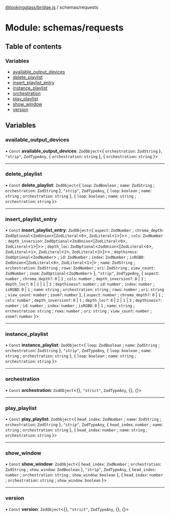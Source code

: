 [@lookingglass/bridge.js](../README.md) / schemas/requests

# Module: schemas/requests

## Table of contents

### Variables

- [available\_output\_devices](schemas_requests.md#available_output_devices)
- [delete\_playlist](schemas_requests.md#delete_playlist)
- [insert\_playlist\_entry](schemas_requests.md#insert_playlist_entry)
- [instance\_playlist](schemas_requests.md#instance_playlist)
- [orchestration](schemas_requests.md#orchestration)
- [play\_playlist](schemas_requests.md#play_playlist)
- [show\_window](schemas_requests.md#show_window)
- [version](schemas_requests.md#version)

## Variables

### available\_output\_devices

• `Const` **available\_output\_devices**: `ZodObject`<{ `orchestration`: `ZodString`  }, ``"strip"``, `ZodTypeAny`, { `orchestration`: `string`  }, { `orchestration`: `string`  }\>

___

### delete\_playlist

• `Const` **delete\_playlist**: `ZodObject`<{ `loop`: `ZodBoolean` ; `name`: `ZodString` ; `orchestration`: `ZodString`  }, ``"strip"``, `ZodTypeAny`, { `loop`: `boolean` ; `name`: `string` ; `orchestration`: `string`  }, { `loop`: `boolean` ; `name`: `string` ; `orchestration`: `string`  }\>

___

### insert\_playlist\_entry

• `Const` **insert\_playlist\_entry**: `ZodObject`<{ `aspect`: `ZodNumber` ; `chroma_depth`: `ZodOptional`<`ZodUnion`<[`ZodLiteral`<``0``\>, `ZodLiteral`<``1``\>]\>\> ; `cols`: `ZodNumber` ; `depth_inversion`: `ZodOptional`<`ZodUnion`<[`ZodLiteral`<``0``\>, `ZodLiteral`<``1``\>]\>\> ; `depth_loc`: `ZodOptional`<`ZodUnion`<[`ZodLiteral`<``0``\>, `ZodLiteral`<``1``\>, `ZodLiteral`<``2``\>, `ZodLiteral`<``3``\>]\>\> ; `depthiness`: `ZodOptional`<`ZodNumber`\> ; `id`: `ZodNumber` ; `index`: `ZodNumber` ; `isRGBD`: `ZodUnion`<[`ZodLiteral`<``0``\>, `ZodLiteral`<``1``\>]\> ; `name`: `ZodString` ; `orchestration`: `ZodString` ; `rows`: `ZodNumber` ; `uri`: `ZodString` ; `view_count`: `ZodNumber` ; `zoom`: `ZodOptional`<`ZodNumber`\>  }, ``"strip"``, `ZodTypeAny`, { `aspect`: `number` ; `chroma_depth?`: ``0`` \| ``1`` ; `cols`: `number` ; `depth_inversion?`: ``0`` \| ``1`` ; `depth_loc?`: ``0`` \| ``2`` \| ``1`` \| ``3`` ; `depthiness?`: `number` ; `id`: `number` ; `index`: `number` ; `isRGBD`: ``0`` \| ``1`` ; `name`: `string` ; `orchestration`: `string` ; `rows`: `number` ; `uri`: `string` ; `view_count`: `number` ; `zoom?`: `number`  }, { `aspect`: `number` ; `chroma_depth?`: ``0`` \| ``1`` ; `cols`: `number` ; `depth_inversion?`: ``0`` \| ``1`` ; `depth_loc?`: ``0`` \| ``2`` \| ``1`` \| ``3`` ; `depthiness?`: `number` ; `id`: `number` ; `index`: `number` ; `isRGBD`: ``0`` \| ``1`` ; `name`: `string` ; `orchestration`: `string` ; `rows`: `number` ; `uri`: `string` ; `view_count`: `number` ; `zoom?`: `number`  }\>

___

### instance\_playlist

• `Const` **instance\_playlist**: `ZodObject`<{ `loop`: `ZodBoolean` ; `name`: `ZodString` ; `orchestration`: `ZodString`  }, ``"strip"``, `ZodTypeAny`, { `loop`: `boolean` ; `name`: `string` ; `orchestration`: `string`  }, { `loop`: `boolean` ; `name`: `string` ; `orchestration`: `string`  }\>

___

### orchestration

• `Const` **orchestration**: `ZodObject`<{}, ``"strict"``, `ZodTypeAny`, {}, {}\>

___

### play\_playlist

• `Const` **play\_playlist**: `ZodObject`<{ `head_index`: `ZodNumber` ; `name`: `ZodString` ; `orchestration`: `ZodString`  }, ``"strip"``, `ZodTypeAny`, { `head_index`: `number` ; `name`: `string` ; `orchestration`: `string`  }, { `head_index`: `number` ; `name`: `string` ; `orchestration`: `string`  }\>

___

### show\_window

• `Const` **show\_window**: `ZodObject`<{ `head_index`: `ZodNumber` ; `orchestration`: `ZodString` ; `show_window`: `ZodBoolean`  }, ``"strip"``, `ZodTypeAny`, { `head_index`: `number` ; `orchestration`: `string` ; `show_window`: `boolean`  }, { `head_index`: `number` ; `orchestration`: `string` ; `show_window`: `boolean`  }\>

___

### version

• `Const` **version**: `ZodObject`<{}, ``"strict"``, `ZodTypeAny`, {}, {}\>
